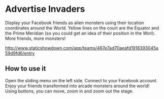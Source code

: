 Advertise Invaders
==============
Display your Facebook friends as alien monsters using their location coordinates around the World. Yellow lines on the court are the Equator and the Prime Meridian (so you could get an idea of their position in the Worl). More friends, more monsters!

http://www.staticshowdown.com/app/teams/467e7ad70aeafd1918393045a59d9fd6/entry

How to use it
--------------
Open the sliding menu on the left side. Connect to your Facebook account. Enjoy your friends transformed into arcade monsters around the world! Using buttons, you can move, zoom in and zoom out the stage.
